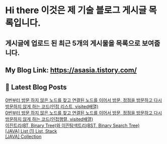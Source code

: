 # Hi there 이것은 제 기술 블로그 게시글 목록입니다.
## 게시글에 업로드 된 최근 5개의 게시물을 목록으로 보여줍니다.

## My Blog Link: https://asasia.tistory.com/

## 📕 Latest Blog Posts

<a href=https://asasia.tistory.com/75>0번부터 방문 하지 않은 노드를 찾고 연결된 노드를 이어서 방문, 정점을 방문하고 다시 방문하지 않게 하는 코드(인접 리스트, visited배열)</a></br><a href=https://asasia.tistory.com/74>0번부터 방문 하지 않은 노드를 찾고 연결된 노드를 이어서 방문, 정점을 방문하고 다시 방문하지 않게 하는 코드(인접행렬, visited배열)</a></br><a href=https://asasia.tistory.com/73>이진트리(BT, Binary Tree)와 이진탐색트리(BST, Binary Search Tree)</a></br><a href=https://asasia.tistory.com/72>[JAVA] List (1) List, Stack</a></br><a href=https://asasia.tistory.com/71>[JAVA] Collection</a></br>